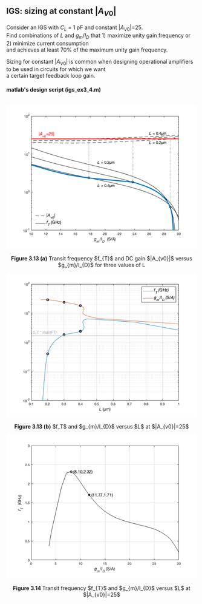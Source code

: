 ## IGS: sizing at constant $|A_{V0}|$

Consider an IGS with $C_{L}$ = 1 pF and constant $|A_{V0}|$=25. <br>
Find combinations of $L$ and $g_{m}/I_{D}$ that 1) maximize unity gain frequency or 2) minimize current consumption<br>
and achieves at least 70% of the maximum unity gain frequency.

Sizing for constant $|A_{V0}|$ is common when designing operational amplifiers to be used in circuits for which we want<br>
a certain target feedback loop gain. <br> 

#### matlab's design script (igs_ex3_4.m)
```

```

<p align="center">
   <img src="./img/IGS_ex3_4_a.png" width="600" >
</p>
<p align="center">
<b>Figure 3.13 (a)</b> Transit frequency $f_{T}$ and DC gain $|A_{v0}|$ versus $g_{m}/I_{D}$ for three values of L

<p align="center">
   <img src="./img/IGS_ex3_4_b.png" width="600" >
</p>
<p align="center">
<b>Figure 3.13 (b)</b> $f_T$ and $g_{m}/I_{D}$ versus $L$ at $|A_{v0}|=25$

<p align="center">
   <img src="./img/IGS_ex3_4_c.png" width="600" >
</p>
<p align="center">
<b>Figure 3.14 </b> Transit frequency $f_{T}$ and $g_{m}/I_{D}$ versus $L$ at $|A_{v0}|=25$
